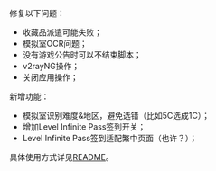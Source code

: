修复以下问题：

- 收藏品派遣可能失败；
- 模拟室OCR问题；
- 没有游戏公告时可以不结束脚本；
- v2rayNG操作；
- 关闭应用操作；

新增功能：

- 模拟室识别难度&地区，避免选错（比如5C选成1C）；
- 增加Level Infinite Pass签到开关；
- Level Infinite Pass签到适配繁中页面（也许？）；

具体使用方式详见[README](https://github.com/Zebartin/autoxjs-scripts/blob/master/NIKKE/README.md)。
